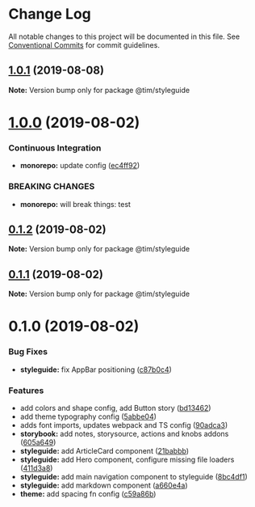 # Change Log

All notable changes to this project will be documented in this file.
See [Conventional Commits](https://conventionalcommits.org) for commit guidelines.

## [1.0.1](https://github.com/Und3Rdo9/personal-website-v5/compare/@tim/styleguide@1.0.0...@tim/styleguide@1.0.1) (2019-08-08)

**Note:** Version bump only for package @tim/styleguide





# [1.0.0](https://github.com/Und3Rdo9/personal-website-v5/compare/@tim/styleguide@0.1.2...@tim/styleguide@1.0.0) (2019-08-02)


### Continuous Integration

* **monorepo:** update config ([ec4ff92](https://github.com/Und3Rdo9/personal-website-v5/commit/ec4ff92))


### BREAKING CHANGES

* **monorepo:** will break things: test





## [0.1.2](https://github.com/Und3Rdo9/personal-website-v5/compare/@tim/styleguide@0.1.1...@tim/styleguide@0.1.2) (2019-08-02)

**Note:** Version bump only for package @tim/styleguide





## [0.1.1](https://github.com/Und3Rdo9/personal-website-v5/compare/@tim/styleguide@0.1.0...@tim/styleguide@0.1.1) (2019-08-02)

**Note:** Version bump only for package @tim/styleguide





# 0.1.0 (2019-08-02)


### Bug Fixes

* **styleguide:** fix AppBar positioning ([c87b0c4](https://github.com/Und3Rdo9/personal-website-v5/commit/c87b0c4))


### Features

* add colors and shape config, add Button story ([bd13462](https://github.com/Und3Rdo9/personal-website-v5/commit/bd13462))
* add theme typography config ([5abbe04](https://github.com/Und3Rdo9/personal-website-v5/commit/5abbe04))
* adds font imports, updates webpack and TS config ([90adca3](https://github.com/Und3Rdo9/personal-website-v5/commit/90adca3))
* **storybook:** add notes, storysource, actions and knobs addons ([605a649](https://github.com/Und3Rdo9/personal-website-v5/commit/605a649))
* **styleguide:** add ArticleCard component ([21babbb](https://github.com/Und3Rdo9/personal-website-v5/commit/21babbb))
* **styleguide:** add Hero component, configure missing file loaders ([411d3a8](https://github.com/Und3Rdo9/personal-website-v5/commit/411d3a8))
* **styleguide:** add main navigation component to styleguide ([8bc4df1](https://github.com/Und3Rdo9/personal-website-v5/commit/8bc4df1))
* **styleguide:** add markdown component ([a660e4a](https://github.com/Und3Rdo9/personal-website-v5/commit/a660e4a))
* **theme:** add spacing fn config ([c59a86b](https://github.com/Und3Rdo9/personal-website-v5/commit/c59a86b))
